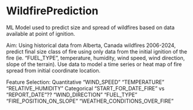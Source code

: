 # WildfirePrediction
ML Model used to predict size and spread of wildfires based on data available at point of ignition.


Aim:
  Using historical data from Alberta, Canada wildfires 2006-2024, predict final size class of fire using only data from the initial ignition of the fire (ie. “FUEL_TYPE”, temperature, humidity, wind speed, wind direction, slope of the terrain). Use data to model a time series or heat map of fire spread from initial coordinate location.

Feature Selection:
  Quantitative
    “WIND_SPEED”
    “TEMPERATURE”
    “RELATIVE_HUMIDITY”
  Categorical
    “START_FOR_DATE_FIRE” vs “REPORT_DATE”??
    “WIND_DIRECTION”
    “FUEL_TYPE”
    “FIRE_POSITION_ON_SLOPE”
    “WEATHER_CONDITIONS_OVER_FIRE”
